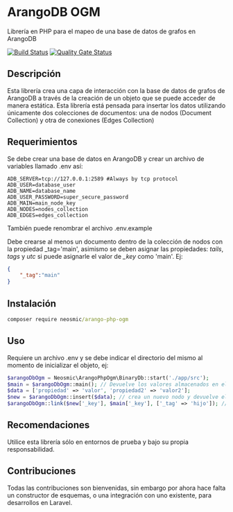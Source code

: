 # ArangoDB OGM
 Librería en PHP para el mapeo de una base de datos de grafos en ArangoDB

[![Build Status](https://app.travis-ci.com/neosmic/arango-php-ogm.svg?token=XpdhS2VXy8REkdNz8g9P&branch=master)](https://app.travis-ci.com/neosmic/arango-php-ogm)    [![Quality Gate Status](https://sonarcloud.io/api/project_badges/measure?project=neosmic_arango-php-ogm&metric=alert_status)](https://sonarcloud.io/dashboard?id=neosmic_arango-php-ogm)
## Descripción
Esta librería crea una capa de interacción con la base de datos de grafos de ArangoDB a través de la creación de un objeto que se puede acceder de manera estática. Esta librería está pensada para insertar los datos utilizando únicamente dos colecciones de documentos: una de nodos (Document Collection) y otra de conexiones (Edges Collection) 

## Requerimientos

Se debe crear una base de datos en ArangoDB y crear un archivo de variables llamado .env así:
```text
ADB_SERVER=tcp://127.0.0.1:2589 #Always by tcp protocol
ADB_USER=database_user
ADB_NAME=database_name
ADB_USER_PASSWORD=super_secure_password
ADB_MAIN=main_node_key
ADB_NODES=nodes_collection
ADB_EDGES=edges_collection
```
También puede renombrar el archivo .env.example

Debe crearse al menos un documento dentro de la colección de nodos con la propiedad \_tag='main', asimismo se deben asignar las propiedades: *tails*, *tags* y *utc* si puede asignarle el valor de *_key* como 'main'. Ej:
```json
{
    "_tag":"main"
}
```

## Instalación
````cmd
composer require neosmic/arango-php-ogm
````

## Uso
Requiere un archivo .env y se debe indicar el directorio del mismo al momento de inicializar el objeto, ej:
```php
$arangoDbOgm = Neosmic\ArangoPhpOgm\BinaryDb::start('./app/src');
$main = $arangoDbOgm::main(); // Devuelve los valores almacenados en el nodo main.
$data = ['propiedad' => 'valor', 'propiedad2' => 'valor2'];
$new = $arangoDbOgm::insert($data); // crea un nuevo nodo y devuelve el nodo creado
$arangoDbOgm::link($new['_key'], $main['_key'], ['_tag' => 'hijo']); // conecta el nodo creado con el nodo main
```
## Recomendaciones

Utilice esta librería sólo en entornos de prueba y bajo su propia responsabilidad.

## Contribuciones

Todas las contribuciones son bienvenidas, sin embargo por ahora hace falta un constructor de esquemas, o una integración con uno existente, para desarrollos en Laravel.
